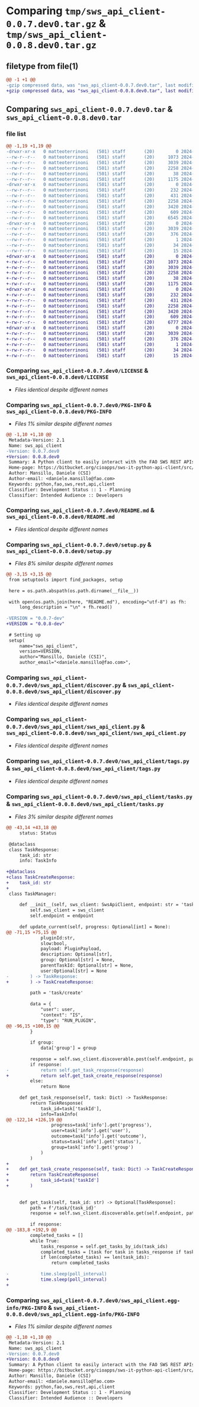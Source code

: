 # Comparing `tmp/sws_api_client-0.0.7.dev0.tar.gz` & `tmp/sws_api_client-0.0.8.dev0.tar.gz`

## filetype from file(1)

```diff
@@ -1 +1 @@
-gzip compressed data, was "sws_api_client-0.0.7.dev0.tar", last modified: Sun Mar  3 14:23:23 2024, max compression
+gzip compressed data, was "sws_api_client-0.0.8.dev0.tar", last modified: Mon Apr 29 07:10:36 2024, max compression
```

## Comparing `sws_api_client-0.0.7.dev0.tar` & `sws_api_client-0.0.8.dev0.tar`

### file list

```diff
@@ -1,19 +1,19 @@
-drwxr-xr-x   0 matteoterrinoni   (501) staff       (20)        0 2024-03-03 14:23:23.692315 sws_api_client-0.0.7.dev0/
--rw-r--r--   0 matteoterrinoni   (501) staff       (20)     1073 2024-02-29 08:07:44.000000 sws_api_client-0.0.7.dev0/LICENSE
--rw-r--r--   0 matteoterrinoni   (501) staff       (20)     3039 2024-03-03 14:23:23.691350 sws_api_client-0.0.7.dev0/PKG-INFO
--rw-r--r--   0 matteoterrinoni   (501) staff       (20)     2258 2024-02-29 08:07:44.000000 sws_api_client-0.0.7.dev0/README.md
--rw-r--r--   0 matteoterrinoni   (501) staff       (20)       38 2024-03-03 14:23:23.692502 sws_api_client-0.0.7.dev0/setup.cfg
--rw-r--r--   0 matteoterrinoni   (501) staff       (20)     1175 2024-03-03 14:21:47.000000 sws_api_client-0.0.7.dev0/setup.py
-drwxr-xr-x   0 matteoterrinoni   (501) staff       (20)        0 2024-03-03 14:23:23.685327 sws_api_client-0.0.7.dev0/sws_api_client/
--rw-r--r--   0 matteoterrinoni   (501) staff       (20)      232 2024-02-29 11:45:11.000000 sws_api_client-0.0.7.dev0/sws_api_client/__init__.py
--rw-r--r--   0 matteoterrinoni   (501) staff       (20)      431 2024-02-29 10:31:01.000000 sws_api_client-0.0.7.dev0/sws_api_client/datasets.py
--rw-r--r--   0 matteoterrinoni   (501) staff       (20)     2258 2024-02-29 12:02:55.000000 sws_api_client-0.0.7.dev0/sws_api_client/discover.py
--rw-r--r--   0 matteoterrinoni   (501) staff       (20)     3420 2024-03-01 16:39:27.000000 sws_api_client-0.0.7.dev0/sws_api_client/sws_api_client.py
--rw-r--r--   0 matteoterrinoni   (501) staff       (20)      609 2024-02-29 10:50:25.000000 sws_api_client-0.0.7.dev0/sws_api_client/tags.py
--rw-r--r--   0 matteoterrinoni   (501) staff       (20)     6545 2024-03-03 14:16:04.000000 sws_api_client-0.0.7.dev0/sws_api_client/tasks.py
-drwxr-xr-x   0 matteoterrinoni   (501) staff       (20)        0 2024-03-03 14:23:23.690300 sws_api_client-0.0.7.dev0/sws_api_client.egg-info/
--rw-r--r--   0 matteoterrinoni   (501) staff       (20)     3039 2024-03-03 14:23:23.000000 sws_api_client-0.0.7.dev0/sws_api_client.egg-info/PKG-INFO
--rw-r--r--   0 matteoterrinoni   (501) staff       (20)      376 2024-03-03 14:23:23.000000 sws_api_client-0.0.7.dev0/sws_api_client.egg-info/SOURCES.txt
--rw-r--r--   0 matteoterrinoni   (501) staff       (20)        1 2024-03-03 14:23:23.000000 sws_api_client-0.0.7.dev0/sws_api_client.egg-info/dependency_links.txt
--rw-r--r--   0 matteoterrinoni   (501) staff       (20)       34 2024-03-03 14:23:23.000000 sws_api_client-0.0.7.dev0/sws_api_client.egg-info/requires.txt
--rw-r--r--   0 matteoterrinoni   (501) staff       (20)       15 2024-03-03 14:23:23.000000 sws_api_client-0.0.7.dev0/sws_api_client.egg-info/top_level.txt
+drwxr-xr-x   0 matteoterrinoni   (501) staff       (20)        0 2024-04-29 07:10:36.598048 sws_api_client-0.0.8.dev0/
+-rw-r--r--   0 matteoterrinoni   (501) staff       (20)     1073 2024-02-29 08:07:44.000000 sws_api_client-0.0.8.dev0/LICENSE
+-rw-r--r--   0 matteoterrinoni   (501) staff       (20)     3039 2024-04-29 07:10:36.597595 sws_api_client-0.0.8.dev0/PKG-INFO
+-rw-r--r--   0 matteoterrinoni   (501) staff       (20)     2258 2024-02-29 08:07:44.000000 sws_api_client-0.0.8.dev0/README.md
+-rw-r--r--   0 matteoterrinoni   (501) staff       (20)       38 2024-04-29 07:10:36.598147 sws_api_client-0.0.8.dev0/setup.cfg
+-rw-r--r--   0 matteoterrinoni   (501) staff       (20)     1175 2024-04-29 07:08:34.000000 sws_api_client-0.0.8.dev0/setup.py
+drwxr-xr-x   0 matteoterrinoni   (501) staff       (20)        0 2024-04-29 07:10:36.594175 sws_api_client-0.0.8.dev0/sws_api_client/
+-rw-r--r--   0 matteoterrinoni   (501) staff       (20)      232 2024-02-29 11:45:11.000000 sws_api_client-0.0.8.dev0/sws_api_client/__init__.py
+-rw-r--r--   0 matteoterrinoni   (501) staff       (20)      431 2024-02-29 10:31:01.000000 sws_api_client-0.0.8.dev0/sws_api_client/datasets.py
+-rw-r--r--   0 matteoterrinoni   (501) staff       (20)     2258 2024-02-29 12:02:55.000000 sws_api_client-0.0.8.dev0/sws_api_client/discover.py
+-rw-r--r--   0 matteoterrinoni   (501) staff       (20)     3420 2024-03-01 16:39:27.000000 sws_api_client-0.0.8.dev0/sws_api_client/sws_api_client.py
+-rw-r--r--   0 matteoterrinoni   (501) staff       (20)      609 2024-02-29 10:50:25.000000 sws_api_client-0.0.8.dev0/sws_api_client/tags.py
+-rw-r--r--   0 matteoterrinoni   (501) staff       (20)     6777 2024-04-29 07:06:00.000000 sws_api_client-0.0.8.dev0/sws_api_client/tasks.py
+drwxr-xr-x   0 matteoterrinoni   (501) staff       (20)        0 2024-04-29 07:10:36.597072 sws_api_client-0.0.8.dev0/sws_api_client.egg-info/
+-rw-r--r--   0 matteoterrinoni   (501) staff       (20)     3039 2024-04-29 07:10:36.000000 sws_api_client-0.0.8.dev0/sws_api_client.egg-info/PKG-INFO
+-rw-r--r--   0 matteoterrinoni   (501) staff       (20)      376 2024-04-29 07:10:36.000000 sws_api_client-0.0.8.dev0/sws_api_client.egg-info/SOURCES.txt
+-rw-r--r--   0 matteoterrinoni   (501) staff       (20)        1 2024-04-29 07:10:36.000000 sws_api_client-0.0.8.dev0/sws_api_client.egg-info/dependency_links.txt
+-rw-r--r--   0 matteoterrinoni   (501) staff       (20)       34 2024-04-29 07:10:36.000000 sws_api_client-0.0.8.dev0/sws_api_client.egg-info/requires.txt
+-rw-r--r--   0 matteoterrinoni   (501) staff       (20)       15 2024-04-29 07:10:36.000000 sws_api_client-0.0.8.dev0/sws_api_client.egg-info/top_level.txt
```

### Comparing `sws_api_client-0.0.7.dev0/LICENSE` & `sws_api_client-0.0.8.dev0/LICENSE`

 * *Files identical despite different names*

### Comparing `sws_api_client-0.0.7.dev0/PKG-INFO` & `sws_api_client-0.0.8.dev0/PKG-INFO`

 * *Files 1% similar despite different names*

```diff
@@ -1,10 +1,10 @@
 Metadata-Version: 2.1
 Name: sws_api_client
-Version: 0.0.7.dev0
+Version: 0.0.8.dev0
 Summary: A Python client to easily interact with the FAO SWS REST APIs
 Home-page: https://bitbucket.org/cioapps/sws-it-python-api-client/src/main/
 Author: Mansillo, Daniele (CSI)
 Author-email: <daniele.mansillo@fao.com>
 Keywords: python,fao,sws,rest,api,client
 Classifier: Development Status :: 1 - Planning
 Classifier: Intended Audience :: Developers
```

### Comparing `sws_api_client-0.0.7.dev0/README.md` & `sws_api_client-0.0.8.dev0/README.md`

 * *Files identical despite different names*

### Comparing `sws_api_client-0.0.7.dev0/setup.py` & `sws_api_client-0.0.8.dev0/setup.py`

 * *Files 8% similar despite different names*

```diff
@@ -3,15 +3,15 @@
 from setuptools import find_packages, setup
 
 here = os.path.abspath(os.path.dirname(__file__))
 
 with open(os.path.join(here, "README.md"), encoding="utf-8") as fh:
     long_description = "\n" + fh.read()
 
-VERSION = "0.0.7-dev"
+VERSION = "0.0.8-dev"
 
 # Setting up
 setup(
     name="sws_api_client",
     version=VERSION,
     author="Mansillo, Daniele (CSI)",
     author_email="<daniele.mansillo@fao.com>",
```

### Comparing `sws_api_client-0.0.7.dev0/sws_api_client/discover.py` & `sws_api_client-0.0.8.dev0/sws_api_client/discover.py`

 * *Files identical despite different names*

### Comparing `sws_api_client-0.0.7.dev0/sws_api_client/sws_api_client.py` & `sws_api_client-0.0.8.dev0/sws_api_client/sws_api_client.py`

 * *Files identical despite different names*

### Comparing `sws_api_client-0.0.7.dev0/sws_api_client/tags.py` & `sws_api_client-0.0.8.dev0/sws_api_client/tags.py`

 * *Files identical despite different names*

### Comparing `sws_api_client-0.0.7.dev0/sws_api_client/tasks.py` & `sws_api_client-0.0.8.dev0/sws_api_client/tasks.py`

 * *Files 3% similar despite different names*

```diff
@@ -43,14 +43,18 @@
     status: Status
 
 @dataclass
 class TaskResponse:
     task_id: str
     info: TaskInfo
 
+@dataclass
+class TaskCreateResponse:
+    task_id: str
+
 class TaskManager:
 
     def __init__(self, sws_client: SwsApiClient, endpoint: str = 'task_manager_api') -> None:
         self.sws_client = sws_client
         self.endpoint = endpoint
 
     def update_current(self, progress: Optional[int] = None):
@@ -71,15 +75,15 @@
             pluginId:str,
             slow:bool,
             payload: PluginPayload,
             description: Optional[str],
             group: Optional[str] = None,
             parentTaskId: Optional[str] = None,
             user:Optional[str] = None
-        ) -> TaskResponse:
+        ) -> TaskCreateResponse:
         
         path = 'task/create'
 
         data = {
             "user": user,
             "context": "IS",
             "type": "RUN_PLUGIN",
@@ -96,15 +100,15 @@
         }
 
         if group:
             data['group'] = group
 
         response = self.sws_client.discoverable.post(self.endpoint, path, data=data)
         if response:
-            return self.get_task_response(response)
+            return self.get_task_create_response(response)
         else:
             return None
 
     def get_task_response(self, task: Dict) -> TaskResponse:
         return TaskResponse(
             task_id=task['taskId'],
             info=TaskInfo(
@@ -122,14 +126,19 @@
                 progress=task['info'].get('progress'),
                 user=task['info'].get('user'),
                 outcome=task['info'].get('outcome'),
                 status=task['info'].get('status'),
                 group=task['info'].get('group')
             )
         )
+    
+    def get_task_create_response(self, task: Dict) -> TaskCreateResponse:
+        return TaskCreateResponse(
+            task_id=task['taskId']
+        )
 
 
     def get_task(self, task_id: str) -> Optional[TaskResponse]:
         path = f'/task/{task_id}'
         response = self.sws_client.discoverable.get(self.endpoint, path)
 
         if response:
@@ -183,8 +192,9 @@
         completed_tasks = []
         while True:
             tasks_response = self.get_tasks_by_ids(task_ids)
             completed_tasks = [task for task in tasks_response if task.info.detail_status == 'ENDED']
             if len(completed_tasks) == len(task_ids):
                 return completed_tasks
 
-            time.sleep(poll_interval)
+            time.sleep(poll_interval)
+
```

### Comparing `sws_api_client-0.0.7.dev0/sws_api_client.egg-info/PKG-INFO` & `sws_api_client-0.0.8.dev0/sws_api_client.egg-info/PKG-INFO`

 * *Files 1% similar despite different names*

```diff
@@ -1,10 +1,10 @@
 Metadata-Version: 2.1
 Name: sws_api_client
-Version: 0.0.7.dev0
+Version: 0.0.8.dev0
 Summary: A Python client to easily interact with the FAO SWS REST APIs
 Home-page: https://bitbucket.org/cioapps/sws-it-python-api-client/src/main/
 Author: Mansillo, Daniele (CSI)
 Author-email: <daniele.mansillo@fao.com>
 Keywords: python,fao,sws,rest,api,client
 Classifier: Development Status :: 1 - Planning
 Classifier: Intended Audience :: Developers
```

